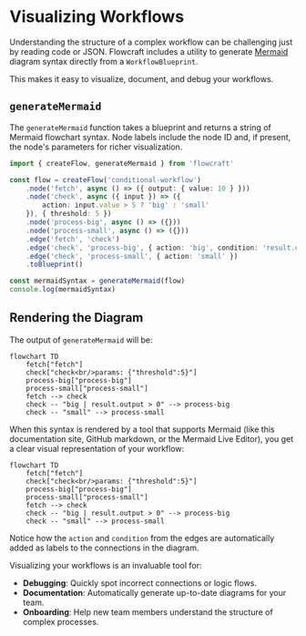 # Visualizing Workflows

Understanding the structure of a complex workflow can be challenging just by reading code or JSON. Flowcraft includes a utility to generate [Mermaid](https://mermaid.js.org/) diagram syntax directly from a `WorkflowBlueprint`.

This makes it easy to visualize, document, and debug your workflows.

## `generateMermaid`

The `generateMermaid` function takes a blueprint and returns a string of Mermaid flowchart syntax. Node labels include the node ID and, if present, the node's parameters for richer visualization.

```typescript
import { createFlow, generateMermaid } from 'flowcraft'

const flow = createFlow('conditional-workflow')
	.node('fetch', async () => ({ output: { value: 10 } }))
	.node('check', async ({ input }) => ({
		action: input.value > 5 ? 'big' : 'small'
	}), { threshold: 5 })
	.node('process-big', async () => ({}))
	.node('process-small', async () => ({}))
	.edge('fetch', 'check')
	.edge('check', 'process-big', { action: 'big', condition: 'result.output > 0' })
	.edge('check', 'process-small', { action: 'small' })
	.toBlueprint()

const mermaidSyntax = generateMermaid(flow)
console.log(mermaidSyntax)
```

## Rendering the Diagram

The output of `generateMermaid` will be:
```
flowchart TD
	fetch["fetch"]
	check["check<br/>params: {"threshold":5}"]
	process-big["process-big"]
	process-small["process-small"]
	fetch --> check
	check -- "big | result.output > 0" --> process-big
	check -- "small" --> process-small
```

When this syntax is rendered by a tool that supports Mermaid (like this documentation site, GitHub markdown, or the Mermaid Live Editor), you get a clear visual representation of your workflow:

```mermaid
flowchart TD
	fetch["fetch"]
	check["check<br/>params: {"threshold":5}"]
	process-big["process-big"]
	process-small["process-small"]
	fetch --> check
	check -- "big | result.output > 0" --> process-big
	check -- "small" --> process-small
```
Notice how the `action` and `condition` from the edges are automatically added as labels to the connections in the diagram.

Visualizing your workflows is an invaluable tool for:
-   **Debugging**: Quickly spot incorrect connections or logic flows.
-   **Documentation**: Automatically generate up-to-date diagrams for your team.
-   **Onboarding**: Help new team members understand the structure of complex processes.
